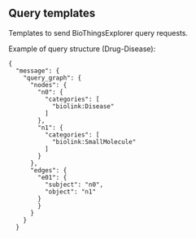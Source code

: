 ## Query templates
Templates to send BioThingsExplorer query requests.

Example of query structure (Drug-Disease):

```
{
  "message": {
    "query_graph": {
      "nodes": {
        "n0": {
          "categories": [
            "biolink:Disease"
          ]
        },
        "n1": {
          "categories": [
            "biolink:SmallMolecule"
          ]
        }
      },
      "edges": {
        "e01": {
          "subject": "n0",
          "object": "n1"
        }
        }
      }
    }
  }
```
